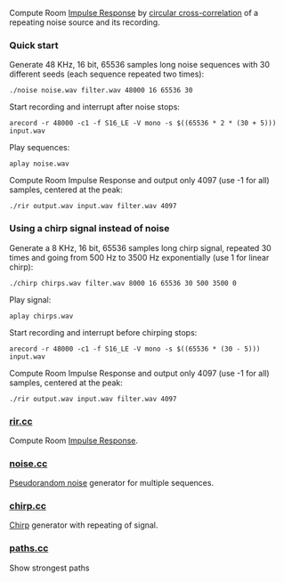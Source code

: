 
Compute Room [Impulse Response](https://en.wikipedia.org/wiki/Impulse_response) by [circular cross-correlation](https://en.wikipedia.org/wiki/Discrete_Fourier_transform#Circular_convolution_theorem_and_cross-correlation_theorem) of a repeating noise source and its recording.

### Quick start

Generate 48 KHz, 16 bit, 65536 samples long noise sequences with 30 different seeds (each sequence repeated two times):

```
./noise noise.wav filter.wav 48000 16 65536 30
```

Start recording and interrupt after noise stops:

```
arecord -r 48000 -c1 -f S16_LE -V mono -s $((65536 * 2 * (30 + 5))) input.wav
```

Play sequences:

```
aplay noise.wav
```

Compute Room Impulse Response and output only 4097 (use -1 for all) samples, centered at the peak:

```
./rir output.wav input.wav filter.wav 4097
```

### Using a chirp signal instead of noise

Generate a 8 KHz, 16 bit, 65536 samples long chirp signal, repeated 30 times and going from 500 Hz to 3500 Hz exponentially (use 1 for linear chirp):

```
./chirp chirps.wav filter.wav 8000 16 65536 30 500 3500 0
```

Play signal:

```
aplay chirps.wav
```

Start recording and interrupt before chirping stops:

```
arecord -r 48000 -c1 -f S16_LE -V mono -s $((65536 * (30 - 5))) input.wav
```

Compute Room Impulse Response and output only 4097 (use -1 for all) samples, centered at the peak:

```
./rir output.wav input.wav filter.wav 4097
```

### [rir.cc](rir.cc)

Compute Room [Impulse Response](https://en.wikipedia.org/wiki/Impulse_response).

### [noise.cc](noise.cc)

[Pseudorandom noise](https://en.wikipedia.org/wiki/Pseudorandom_noise) generator for multiple sequences.

### [chirp.cc](chirp.cc)

[Chirp](https://en.wikipedia.org/wiki/Chirp) generator with repeating of signal.

### [paths.cc](paths.cc)

Show strongest paths

